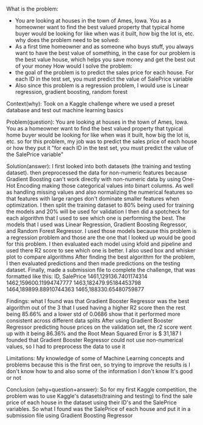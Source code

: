 What is the problem: 
- You are looking at houses in the town of Ames, Iowa. You as a homeowner want to find the best valued property that typical home buyer would be looking for like when was it built, how big the lot is, etc. 
why does the problem need to be solved:
- As a first time homeowner and as someone who buys stuff, you always want to have the best value of something, in the case for our problem is the best value house, which helps you save money and get the best out of your money
How would I solve the problem:
- the goal of the problem is to predict the sales price for each house. For each ID in the test set, you must predict the value of SalePrice variable 
- Also since this problem is a regression problem, I would use is Linear regression, gradient boosting, random forest 

Context(why):
Took on a Kaggle challenge where we used a preset database and test out machine learning basics 

Problem(question):
You are looking at houses in the town of Ames, Iowa. You as a homeowner want to find the best valued property 
that typical home buyer would be looking for like when was it built, how big the lot is, etc. 
so for this problem, my job was to predict the sales price of each house or how they put it 
"for each ID in the test set, you must predict the value of the SalePrice variable"

Solution(answer):
I first looked into both datasets (the training and testing dataset). then preprocessed the data for non-numeric features because Gradient Boosting can't work directly with
non-numeric data by using One-Hot Encoding making those categorical values into binart columns. As well as handling missing values and also normalizing the numerical features 
so that features with large ranges don't dominate smaller features when optimization. I then split the training dataset to 80% being used for training the models and 20% will be used for validation 
I then did a spotcheck for each algorithm that I used to see which one is performing the best. The models that I used was Linear Regression, Gradient Boosting Regressor, and Random Forest Regressor. 
I used those models because this problem is a regression problem and those are the one that I looked up would be good for this problem. 
I then evaluated each model using kfold and pipeline and used there R2 score to see which one is better. I also used box and whisker plot to compare algorithms 
After finding the best algorithm for the problem, I then evaluated predictions and then made predictions on the testing dataset. 
Finally, made a submission file to complete the challenge, that was formatted like this:
ID, SalePrice
1461,129136.7401174314
1462,159600.11994747777
1463,182479.95184453798
1464,189899.88910744363
1465,188330.65480759877


Findings:
what I found was that Gradient Booster Regressor was the best algorithm out of the 3 that I used having a higher R2 score then the rest being 85.66%
and a lower std of 0.0686 show that it performed more consistent across different data splits 
After using Gradient Booster Regressor predicting house prices on the validation set, the r2 score went up with it being 
86.36% and the Root Mean Squared Error is $ 31,187 
I founded that Gradient Booster Regressor could not use non-numerical values, so I had to preprocess the data to use it 

Limitations:
My knowledge of some of Machine Learning concepts and problems because this is the first oen, so trying to improve the results is 
I don't know how to and also some of the information I don't know It's good or not

Conclusion (why+question+answer):
So for my first Kaggle competition, the problem was to use Kaggle's datasets(training and testing) to find the sale price of each house in the dataset using their ID's and the SalePrice variables. 
So what I found was the SalePrice of each house and put it in a submission file using Gradient Boosting Regressor 
